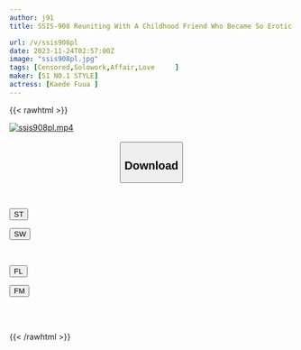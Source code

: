 ```yaml
---
author: j91
title: SSIS-908 Reuniting With A Childhood Friend Who Became So Erotic That She Became The President's Mistress, And Having Sex With Her Through Pure Love And Passion. Kaede Fuua

url: /v/ssis908pl
date: 2023-11-24T02:57:00Z
image: "ssis908pl.jpg"
tags: [Censored,Solowork,Affair,Love	 ]
maker: [S1 NO.1 STYLE]
actress: [Kaede Fuua ]
---
```



{{< rawhtml >}}

<div class="video" data-videoid="1bdZmmYXmvTemZD">
    <a href="javascript:;">
        <img src="/v/ssis908pl/ssis908pl.jpg" width="WIDTH" height="HEIGHT" alt="ssis908pl.mp4" loading="lazy">
    </a>
</div>

<script type="text/javascript" src="https://j91.asia/asset/on-demand-st.js"></script>

<br>
  <link rel="stylesheet" href="https://j91.asia/asset/bs5.css">
  
  <center>
  <button class="btn btn-primary" type="button" data-bs-toggle="collapse" data-bs-target=".multi-collapse" aria-expanded="false" aria-controls="multiCollapseExample1 multiCollapseExample2"><h2>Download</h2></button></center>
</p>
<div class="row">
  <div class="col">
    <div class="collapse multi-collapse" id="multiCollapseExample1">
      <div class="card card-body">
	      	      <br>
<div class="buttons">  
<p><a href="https://streamtape.to/v/1bdZmmYXmvTemZD" target="_blank"><button class="btn-hover color-3"><i class="fa fa-download"></i> ST</button></a></p>
<p><a href="https://flaswish.com/y7sg1meox62v" target="_blank"><button class="btn-hover color-2"><i class="fa fa-download"></i> SW</button></a></p></div>
    </div>
  </div>
</div>
  <div class="col">
    <div class="collapse multi-collapse" id="multiCollapseExample2">
      <div class="card card-body">
	      <br>
<div class="buttons">
<p><a href="javascript:;" target="_blank"><button class="btn-hover color-9"><i class="fa fa-download"></i> FL</button></a></p>
<p><a href="javascript:;" target="_blank"><button class="btn-hover color-8"><i class="fa fa-download"></i> FM</button></a></p></div>
<br><br>
      </div>
    </div>
  </div>
</div>

{{< /rawhtml >}}
